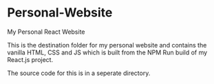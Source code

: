 # Personal-Website

My Personal React Website

This is the destination folder for my personal website and contains the vanilla HTML, CSS and JS which is built from the NPM Run build of my React.js project.

The source code for this is in a seperate directory.
